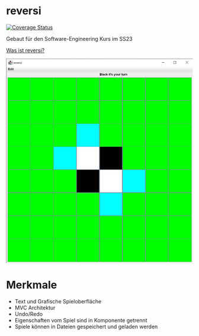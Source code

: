 # reversi

[![Coverage Status](https://coveralls.io/repos/github/glaciyan/reversi/badge.svg?branch=main)](https://coveralls.io/github/glaciyan/reversi?branch=main)

Gebaut für den Software-Engineering Kurs im SS23

[Was ist reversi?](https://de.wikipedia.org/wiki/Othello_(Spiel))

![game](./assets/game.png)

# Merkmale

- Text und Grafische Spieloberfläche
- MVC Architektur
- Undo/Redo
- Eigenschaften vom Spiel sind in Komponente getrennt
- Spiele können in Dateien gespeichert und geladen werden
